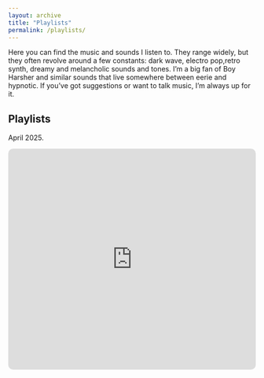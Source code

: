 ```yaml
---
layout: archive
title: "Playlists"
permalink: /playlists/
---
```


<p>Here you can find the music and sounds I listen to. They range widely, but they often revolve around a few constants: dark wave, electro pop,retro synth, dreamy and melancholic sounds and tones. I’m a big fan of Boy Harsher and similar sounds that live somewhere between eerie and hypnotic. If you’ve got suggestions or want to talk music, I’m always up for it.</p>

<h2><i class="fas fa-music"></i> Playlists</h2>
<p>April 2025.</p>

<iframe allow="autoplay *; encrypted-media *; fullscreen *; clipboard-write" frameborder="0" height="450" style="width:100%;max-width:660px;overflow:hidden;border-radius:10px;" sandbox="allow-forms allow-popups allow-same-origin allow-scripts allow-storage-access-by-user-activation allow-top-navigation-by-user-activation" src="https://embed.music.apple.com/ca/playlist/april-2025/pl.u-aZb0NJvs1Evkzgb"></iframe>
